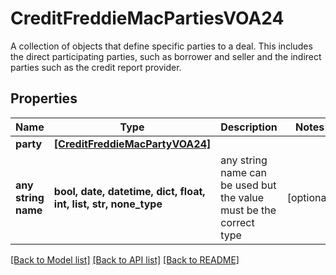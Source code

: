 # CreditFreddieMacPartiesVOA24

A collection of objects that define specific parties to a deal. This includes the direct participating parties, such as borrower and seller and the indirect parties such as the credit report provider.

## Properties
Name | Type | Description | Notes
------------ | ------------- | ------------- | -------------
**party** | [**[CreditFreddieMacPartyVOA24]**](CreditFreddieMacPartyVOA24.md) |  | 
**any string name** | **bool, date, datetime, dict, float, int, list, str, none_type** | any string name can be used but the value must be the correct type | [optional]

[[Back to Model list]](../README.md#documentation-for-models) [[Back to API list]](../README.md#documentation-for-api-endpoints) [[Back to README]](../README.md)



